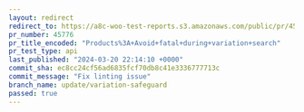 ```yaml
---
layout: redirect
redirect_to: https://a8c-woo-test-reports.s3.amazonaws.com/public/pr/45776/api/index.html
pr_number: 45776
pr_title_encoded: "Products%3A+Avoid+fatal+during+variation+search"
pr_test_type: api
last_published: "2024-03-20 22:14:10 +0000"
commit_sha: ec8cc24cf56ad6835fcf70db8c41e3336777713c
commit_message: "Fix linting issue"
branch_name: update/variation-safeguard
passed: true
---
```

